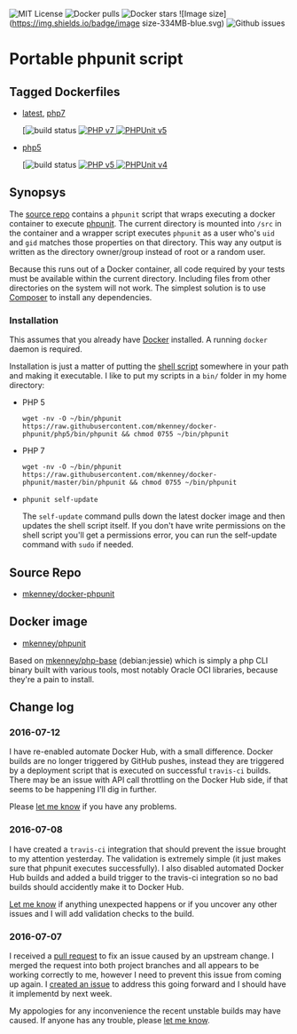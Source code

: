 ![MIT License](https://img.shields.io/github/license/mkenney/docker-phpunit.svg) ![Docker pulls](https://img.shields.io/docker/pulls/mkenney/phpunit.svg) ![Docker stars](https://img.shields.io/docker/stars/mkenney/phpunit.svg) ![Image size](https://img.shields.io/badge/image size-334MB-blue.svg) ![Github issues](https://img.shields.io/github/issues-raw/mkenney/docker-phpunit.svg)

# Portable phpunit script

## Tagged Dockerfiles

* [latest](https://github.com/mkenney/docker-phpunit/blob/master/Dockerfile), [php7](https://github.com/mkenney/docker-phpunit/blob/master/Dockerfile)

  [![build status](https://travis-ci.org/mkenney/docker-phpunit.svg?branch=master) [![PHP v7](https://img.shields.io/badge/PHP-v7.0.6-8892bf.svg) ![PHPUnit v5](https://img.shields.io/badge/PHPUnit-v5.3.4-brightgreen.svg)](https://github.com/mkenney/docker-phpunit)

* [php5](https://github.com/mkenney/docker-phpunit/blob/php5/Dockerfile)

  [![build status](https://travis-ci.org/mkenney/docker-phpunit.svg?branch=php5) [![PHP v5](https://img.shields.io/badge/PHP-v5.6.21-8892bf.svg) ![PHPUnit v4](https://img.shields.io/badge/PHPUnit-v4.8.26-brightgreen.svg)](https://github.com/mkenney/docker-phpunit/tree/php5)

## Synopsys

The [source repo](https://github.com/mkenney/docker-phpunit) contains a `phpunit` script that wraps executing a docker container to execute [phpunit](https://phpunit.de/). The current directory is mounted into `/src` in the container and a wrapper script executes `phpunit` as a user who's `uid` and `gid` matches those properties on that directory. This way any output is written as the directory owner/group instead of root or a random user.

Because this runs out of a Docker container, all code required by your tests must be available within the current directory. Including files from other directories on the system will not work. The simplest solution is to use [Composer](https://hub.docker.com/r/mkenney/composer/) to install any dependencies.

### Installation

This assumes that you already have [Docker](https://www.docker.com) installed. A running `docker` daemon is required.

Installation is just a matter of putting the [shell script](https://github.com/mkenney/docker-phpunit/blob/master/bin/phpunit) somewhere in your path and making it executable. I like to put my scripts in a `bin/` folder in my home directory:
* PHP 5

  `wget -nv -O ~/bin/phpunit https://raw.githubusercontent.com/mkenney/docker-phpunit/php5/bin/phpunit && chmod 0755 ~/bin/phpunit`
* PHP 7

  `wget -nv -O ~/bin/phpunit https://raw.githubusercontent.com/mkenney/docker-phpunit/master/bin/phpunit && chmod 0755 ~/bin/phpunit`
* `phpunit self-update`

  The `self-update` command pulls down the latest docker image and then updates the shell script itself. If you don't have write permissions on the shell script you'll get a permissions error, you can run the self-update command with `sudo` if needed.

## Source Repo

* [mkenney/docker-phpunit](https://github.com/mkenney/docker-phpunit)

## Docker image

* [mkenney/phpunit](https://hub.docker.com/r/mkenney/phpunit/)

Based on [mkenney/php-base](https://hub.docker.com/r/mkenney/php-base/) (debian:jessie) which is simply a php CLI binary built with various tools, most notably Oracle OCI libraries, because they're a pain to install.

## Change log

### 2016-07-12

I have re-enabled automate Docker Hub, with a small difference. Docker builds are no longer triggered by GitHub pushes, instead they are triggered by a deployment script that is executed on successful `travis-ci` builds. There may be an issue with API call throttling on the Docker Hub side, if that seems to be happening I'll dig in further.

Please [let me know](https://github.com/mkenney/docker-phpunit/issues) if you have any problems.

### 2016-07-08

I have created a `travis-ci` integration that should prevent the issue brought to my attention yesterday. The validation is extremely simple (it just makes sure that phpunit executes successfully). I also disabled automated Docker Hub builds and added a build trigger to the travis-ci integration so no bad builds should accidently make it to Docker Hub.

[Let me know](https://github.com/mkenney/docker-phpunit/issues) if anything unexpected happens or if you uncover any other issues and I will add validation checks to the build.

### 2016-07-07

I received a [pull request](https://github.com/mkenney/docker-phpunit/pull/2) to fix an issue caused by an upstream change. I merged the request into both project branches and all appears to be working correctly to me, however I need to prevent this issue from coming up again. I [created an issue](https://github.com/mkenney/docker-phpunit/issues/3) to address this going forward and I should have it implementd by next week.

My appologies for any inconvenience the recent unstable builds may have caused. If anyone has any trouble, please [let me know](https://github.com/mkenney/docker-phpunit/issues).
